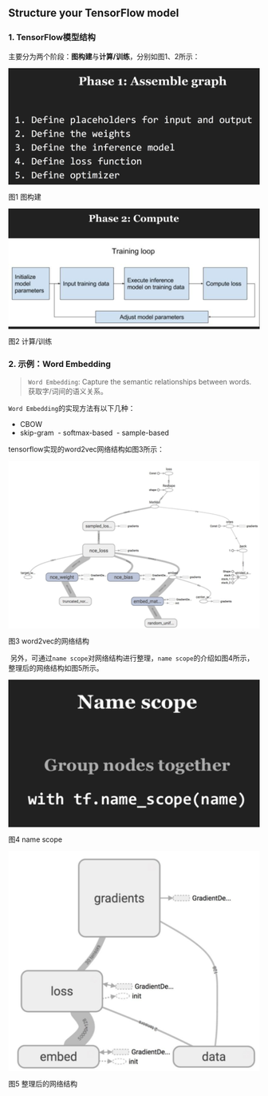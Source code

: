 ## Structure your TensorFlow model


### 1. TensorFlow模型结构

主要分为两个阶段：**图构建**与**计算/训练**，分别如图1、2所示：

<div  align="center">
<img src="imgs/1-1-阶段一.png" alt="Oops..." align="center" />
<p>图1 图构建</p>
</div>

<div  align="center">
<img src="imgs/1-2-阶段二.png" alt="Oops..." align="center" />
<p>图2 计算/训练</p>
</div>

### 2. 示例：Word Embedding

> `Word Embedding`: Capture the semantic relationships between words. 
获取字/词间的语义关系。

`Word Embedding`的实现方法有以下几种：

- CBOW
- skip-gram
  - softmax-based
  - sample-based
  
tensorflow实现的word2vec网络结构如图3所示：
  
<div  align="center">
<img src="imgs/2-1-w2v-tf.png" alt="Oops..." align="center" />
<p>图3 word2vec的网络结构</p>
</div>
  
  另外，可通过`name scope`对网络结构进行整理，`name scope`的介绍如图4所示，整理后的网络结构如图5所示。
  
  
<div  align="center">
<img src="imgs/2-2-name-scope.png" alt="Oops..." align="center" />
<p>图4 name scope</p>
</div>

<div  align="center">
<img src="imgs/2-3-w2v-with-name-scope.png" alt="Oops..." align="center" />
<p>图5 整理后的网络结构</p>
</div>
